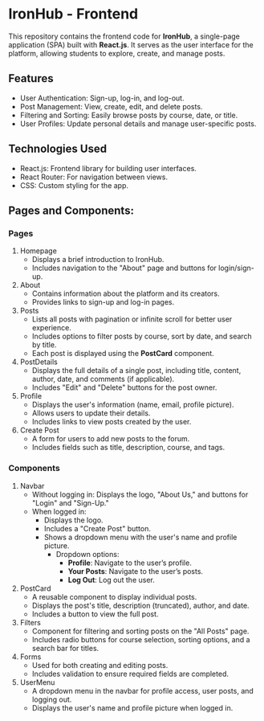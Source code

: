 # IronHub - Frontend
This repository contains the frontend code for **IronHub**, a single-page application (SPA) built with **React.js**. It serves as the user interface for the platform, allowing students to explore, create, and manage posts.

## Features
- User Authentication: Sign-up, log-in, and log-out.
- Post Management: View, create, edit, and delete posts.
- Filtering and Sorting: Easily browse posts by course, date, or title.
- User Profiles: Update personal details and manage user-specific posts.
  
## Technologies Used
- React.js: Frontend library for building user interfaces.
- React Router: For navigation between views.
- CSS: Custom styling for the app.
  
## Pages and Components:

### Pages
1. Homepage
   - Displays a brief introduction to IronHub.
   - Includes navigation to the "About" page and buttons for login/sign-up.
2. About
   - Contains information about the platform and its creators.
   - Provides links to sign-up and log-in pages.
3. Posts
   - Lists all posts with pagination or infinite scroll for better user experience.
   - Includes options to filter posts by course, sort by date, and search by title.
   - Each post is displayed using the **PostCard** component.
4. PostDetails
   - Displays the full details of a single post, including title, content, author, date, and comments (if applicable).
   - Includes "Edit" and "Delete" buttons for the post owner.
5. Profile
   - Displays the user's information (name, email, profile picture).
   - Allows users to update their details.
   - Includes links to view posts created by the user.
6. Create Post
   - A form for users to add new posts to the forum.
   - Includes fields such as title, description, course, and tags.
     
### Components
1. Navbar
   - Without logging in: Displays the logo, "About Us," and buttons for "Login" and "Sign-Up."
   - When logged in:
     - Displays the logo.
     - Includes a "Create Post" button.
     - Shows a dropdown menu with the user's name and profile picture.
       - Dropdown options:
         - **Profile**: Navigate to the user’s profile.
         - **Your Posts**: Navigate to the user’s posts.
         - **Log Out**: Log out the user.
2. PostCard
   - A reusable component to display individual posts.
   - Displays the post's title, description (truncated), author, and date.
   - Includes a button to view the full post.
3. Filters
   - Component for filtering and sorting posts on the "All Posts" page.
   - Includes radio buttons for course selection, sorting options, and a search bar for titles.
4. Forms
   - Used for both creating and editing posts.
   - Includes validation to ensure required fields are completed.
5. UserMenu
   - A dropdown menu in the navbar for profile access, user posts, and logging out.
   - Displays the user's name and profile picture when logged in.
